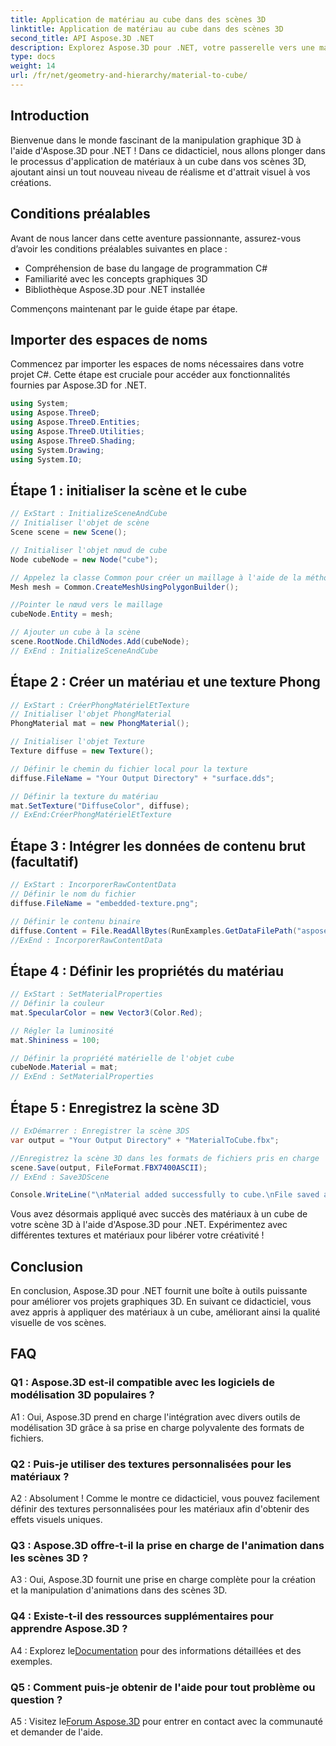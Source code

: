 ```yaml
---
title: Application de matériau au cube dans des scènes 3D
linktitle: Application de matériau au cube dans des scènes 3D
second_title: API Aspose.3D .NET
description: Explorez Aspose.3D pour .NET, votre passerelle vers une manipulation transparente de graphiques 3D. Appliquez des matériaux sans effort, améliorez le réalisme et élevez vos projets.
type: docs
weight: 14
url: /fr/net/geometry-and-hierarchy/material-to-cube/
---
```

## Introduction

Bienvenue dans le monde fascinant de la manipulation graphique 3D à l'aide d'Aspose.3D pour .NET ! Dans ce didacticiel, nous allons plonger dans le processus d'application de matériaux à un cube dans vos scènes 3D, ajoutant ainsi un tout nouveau niveau de réalisme et d'attrait visuel à vos créations.

## Conditions préalables

Avant de nous lancer dans cette aventure passionnante, assurez-vous d’avoir les conditions préalables suivantes en place :

- Compréhension de base du langage de programmation C#
- Familiarité avec les concepts graphiques 3D
- Bibliothèque Aspose.3D pour .NET installée

Commençons maintenant par le guide étape par étape.

## Importer des espaces de noms

Commencez par importer les espaces de noms nécessaires dans votre projet C#. Cette étape est cruciale pour accéder aux fonctionnalités fournies par Aspose.3D for .NET.

```csharp
using System;
using Aspose.ThreeD;
using Aspose.ThreeD.Entities;
using Aspose.ThreeD.Utilities;
using Aspose.ThreeD.Shading;
using System.Drawing;
using System.IO;
```

## Étape 1 : initialiser la scène et le cube

```csharp
// ExStart : InitializeSceneAndCube
// Initialiser l'objet de scène
Scene scene = new Scene();

// Initialiser l'objet nœud de cube
Node cubeNode = new Node("cube");

// Appelez la classe Common pour créer un maillage à l'aide de la méthode de création de polygones pour définir l'instance de maillage
Mesh mesh = Common.CreateMeshUsingPolygonBuilder();

//Pointer le nœud vers le maillage
cubeNode.Entity = mesh;

// Ajouter un cube à la scène
scene.RootNode.ChildNodes.Add(cubeNode);
// ExEnd : InitializeSceneAndCube
```

## Étape 2 : Créer un matériau et une texture Phong

```csharp
// ExStart : CréerPhongMatérielEtTexture
// Initialiser l'objet PhongMaterial
PhongMaterial mat = new PhongMaterial();

// Initialiser l'objet Texture
Texture diffuse = new Texture();

// Définir le chemin du fichier local pour la texture
diffuse.FileName = "Your Output Directory" + "surface.dds";

// Définir la texture du matériau
mat.SetTexture("DiffuseColor", diffuse);
// ExEnd:CréerPhongMatérielEtTexture
```

## Étape 3 : Intégrer les données de contenu brut (facultatif)

```csharp
// ExStart : IncorporerRawContentData
// Définir le nom du fichier
diffuse.FileName = "embedded-texture.png";

// Définir le contenu binaire
diffuse.Content = File.ReadAllBytes(RunExamples.GetDataFilePath("aspose-logo.jpg"));
//ExEnd : IncorporerRawContentData
```

## Étape 4 : Définir les propriétés du matériau

```csharp
// ExStart : SetMaterialProperties
// Définir la couleur
mat.SpecularColor = new Vector3(Color.Red);

// Régler la luminosité
mat.Shininess = 100;

// Définir la propriété matérielle de l'objet cube
cubeNode.Material = mat;
// ExEnd : SetMaterialProperties
```

## Étape 5 : Enregistrez la scène 3D

```csharp
// ExDémarrer : Enregistrer la scène 3DS
var output = "Your Output Directory" + "MaterialToCube.fbx";

//Enregistrez la scène 3D dans les formats de fichiers pris en charge
scene.Save(output, FileFormat.FBX7400ASCII);
// ExEnd : Save3DScene

Console.WriteLine("\nMaterial added successfully to cube.\nFile saved at " + output);
```

Vous avez désormais appliqué avec succès des matériaux à un cube de votre scène 3D à l'aide d'Aspose.3D pour .NET. Expérimentez avec différentes textures et matériaux pour libérer votre créativité !

## Conclusion

En conclusion, Aspose.3D pour .NET fournit une boîte à outils puissante pour améliorer vos projets graphiques 3D. En suivant ce didacticiel, vous avez appris à appliquer des matériaux à un cube, améliorant ainsi la qualité visuelle de vos scènes.

## FAQ

### Q1 : Aspose.3D est-il compatible avec les logiciels de modélisation 3D populaires ?

A1 : Oui, Aspose.3D prend en charge l'intégration avec divers outils de modélisation 3D grâce à sa prise en charge polyvalente des formats de fichiers.

### Q2 : Puis-je utiliser des textures personnalisées pour les matériaux ?

A2 : Absolument ! Comme le montre ce didacticiel, vous pouvez facilement définir des textures personnalisées pour les matériaux afin d'obtenir des effets visuels uniques.

### Q3 : Aspose.3D offre-t-il la prise en charge de l'animation dans les scènes 3D ?

A3 : Oui, Aspose.3D fournit une prise en charge complète pour la création et la manipulation d'animations dans des scènes 3D.

### Q4 : Existe-t-il des ressources supplémentaires pour apprendre Aspose.3D ?

 A4 : Explorez le[Documentation](https://reference.aspose.com/3d/net/) pour des informations détaillées et des exemples.

### Q5 : Comment puis-je obtenir de l'aide pour tout problème ou question ?

A5 : Visitez le[Forum Aspose.3D](https://forum.aspose.com/c/3d/18) pour entrer en contact avec la communauté et demander de l'aide.